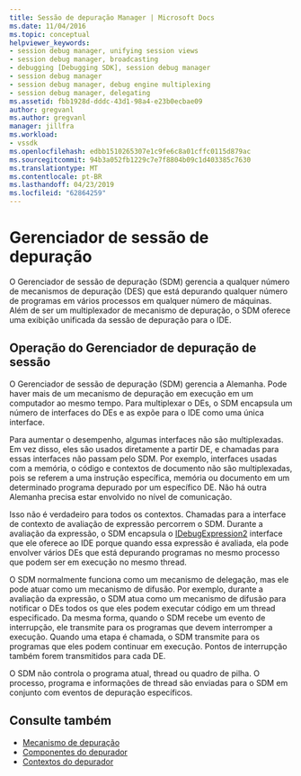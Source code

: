 ```yaml
---
title: Sessão de depuração Manager | Microsoft Docs
ms.date: 11/04/2016
ms.topic: conceptual
helpviewer_keywords:
- session debug manager, unifying session views
- session debug manager, broadcasting
- debugging [Debugging SDK], session debug manager
- session debug manager
- session debug manager, debug engine multiplexing
- session debug manager, delegating
ms.assetid: fbb1928d-dddc-43d1-98a4-e23b0ecbae09
author: gregvanl
ms.author: gregvanl
manager: jillfra
ms.workload:
- vssdk
ms.openlocfilehash: edbb1510265307e1c9fe6c8a01cffc0115d879ac
ms.sourcegitcommit: 94b3a052fb1229c7e7f8804b09c1d403385c7630
ms.translationtype: MT
ms.contentlocale: pt-BR
ms.lasthandoff: 04/23/2019
ms.locfileid: "62864259"
---
```

# <a name="session-debug-manager"></a>Gerenciador de sessão de depuração
O Gerenciador de sessão de depuração (SDM) gerencia a qualquer número de mecanismos de depuração (DES) que está depurando qualquer número de programas em vários processos em qualquer número de máquinas. Além de ser um multiplexador de mecanismo de depuração, o SDM oferece uma exibição unificada da sessão de depuração para o IDE.

## <a name="session-debug-manager-operation"></a>Operação do Gerenciador de depuração de sessão
 O Gerenciador de sessão de depuração (SDM) gerencia a Alemanha. Pode haver mais de um mecanismo de depuração em execução em um computador ao mesmo tempo. Para multiplexar o DEs, o SDM encapsula um número de interfaces do DEs e as expõe para o IDE como uma única interface.

 Para aumentar o desempenho, algumas interfaces não são multiplexadas. Em vez disso, eles são usados diretamente a partir DE, e chamadas para essas interfaces não passam pelo SDM. Por exemplo, interfaces usadas com a memória, o código e contextos de documento não são multiplexadas, pois se referem a uma instrução específica, memória ou documento em um determinado programa depurado por um específico DE. Não há outra Alemanha precisa estar envolvido no nível de comunicação.

 Isso não é verdadeiro para todos os contextos. Chamadas para a interface de contexto de avaliação de expressão percorrem o SDM. Durante a avaliação da expressão, o SDM encapsula o [IDebugExpression2](../../extensibility/debugger/reference/idebugexpression2.md) interface que ele oferece ao IDE porque quando essa expressão é avaliada, ela pode envolver vários DEs que está depurando programas no mesmo processo que podem ser em execução no mesmo thread.

 O SDM normalmente funciona como um mecanismo de delegação, mas ele pode atuar como um mecanismo de difusão. Por exemplo, durante a avaliação da expressão, o SDM atua como um mecanismo de difusão para notificar o DEs todos os que eles podem executar código em um thread especificado. Da mesma forma, quando o SDM recebe um evento de interrupção, ele transmite para os programas que devem interromper a execução. Quando uma etapa é chamada, o SDM transmite para os programas que eles podem continuar em execução. Pontos de interrupção também forem transmitidos para cada DE.

 O SDM não controla o programa atual, thread ou quadro de pilha. O processo, programa e informações de thread são enviadas para o SDM em conjunto com eventos de depuração específicos.

## <a name="see-also"></a>Consulte também
- [Mecanismo de depuração](../../extensibility/debugger/debug-engine.md)
- [Componentes do depurador](../../extensibility/debugger/debugger-components.md)
- [Contextos do depurador](../../extensibility/debugger/debugger-contexts.md)